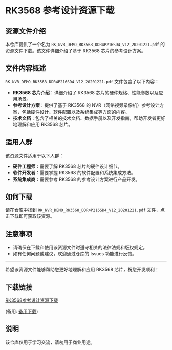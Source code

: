 # RK3568 参考设计资源下载

## 资源文件介绍

本仓库提供了一个名为 `RK_NVR_DEMO_RK3568_DDR4P216SD4_V12_20201221.pdf` 的资源文件下载。该文件详细介绍了基于 RK3568 芯片的参考设计方案。

## 文件内容概述

`RK_NVR_DEMO_RK3568_DDR4P216SD4_V12_20201221.pdf` 文件包含了以下内容：

- **RK3568 芯片介绍**：详细介绍了 RK3568 芯片的硬件规格、性能参数以及应用场景。
- **参考设计方案**：提供了基于 RK3568 的 NVR（网络视频录像机）参考设计方案，包括硬件设计、软件配置以及系统集成等方面的内容。
- **技术文档**：包含了相关的技术文档、数据手册以及开发指南，帮助开发者更好地理解和应用 RK3568 芯片。

## 适用人群

该资源文件适用于以下人群：

- **硬件工程师**：需要了解 RK3568 芯片的硬件设计细节。
- **软件开发者**：需要掌握 RK3568 的软件配置和系统集成方法。
- **系统集成商**：需要参考 RK3568 的参考设计方案进行产品开发。

## 如何下载

请在仓库中找到 `RK_NVR_DEMO_RK3568_DDR4P216SD4_V12_20201221.pdf` 文件，点击下载即可获取该资源。

## 注意事项

- 请确保在下载和使用该资源文件时遵守相关的法律法规和版权规定。
- 如有任何问题或建议，欢迎通过仓库的 Issues 功能进行反馈。

---

希望该资源文件能够帮助您更好地理解和应用 RK3568 芯片，祝您开发顺利！

## 下载链接
[RK3568参考设计资源下载](https://pan.quark.cn/s/a0fbb80558c7) 

(备用: [备用下载](https://pan.baidu.com/s/1qmDN12AlKvq8uD-3vwYoIA?pwd=1234))

## 说明

该仓库仅用于学习交流，请勿用于商业用途。
